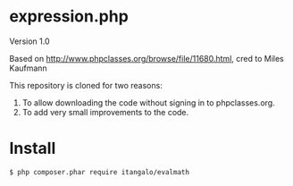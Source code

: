 expression.php
==================

Version 1.0

Based on http://www.phpclasses.org/browse/file/11680.html, cred to Miles Kaufmann

This repository is cloned for two reasons:

1. To allow downloading the code without signing in to phpclasses.org.
2. To add very small improvements to the code.

# Install

    $ php composer.phar require itangalo/evalmath
